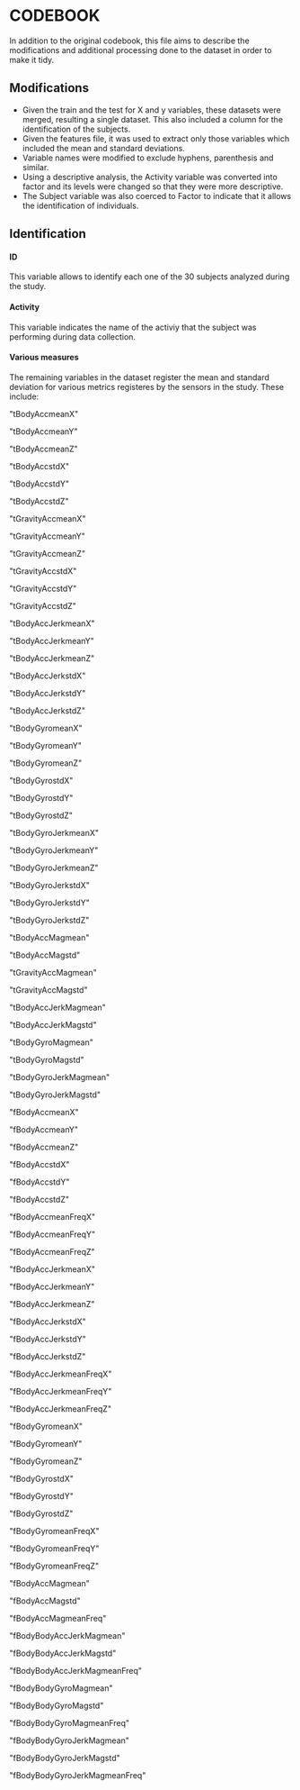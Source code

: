 # CODEBOOK

In addition to the original codebook, this file aims to describe the modifications and additional processing done to the dataset in order to make it tidy.

## Modifications

 - Given the train and the test for X and y variables, these datasets were merged, resulting a single dataset. This also included a column for the identification of the subjects.
 - Given the features file, it was used to extract only those variables which included the mean and standard deviations.
 - Variable names were modified to exclude hyphens, parenthesis and similar.
 - Using a descriptive analysis, the Activity variable was converted into factor and its levels were changed so that they were more descriptive.
 - The Subject variable was also coerced to Factor to indicate that it allows the identification of individuals.
 
 
 ## Identification
 
 #### ID
 This variable allows to identify each one of the 30 subjects analyzed during the study.
 
 #### Activity
 This variable indicates the name of the activiy that the subject was performing during data collection.
 
 #### Various measures
 The remaining variables in the dataset register the mean and standard deviation for various metrics registeres by the sensors in the study. These include:
 
"tBodyAccmeanX" 

"tBodyAccmeanY"

"tBodyAccmeanZ" 

"tBodyAccstdX" 

"tBodyAccstdY" 

"tBodyAccstdZ" 

"tGravityAccmeanX" 

"tGravityAccmeanY" 

"tGravityAccmeanZ" 

"tGravityAccstdX" 

"tGravityAccstdY" 

"tGravityAccstdZ" 

"tBodyAccJerkmeanX" 

"tBodyAccJerkmeanY" 

"tBodyAccJerkmeanZ" 

"tBodyAccJerkstdX" 

"tBodyAccJerkstdY" 

"tBodyAccJerkstdZ" 

"tBodyGyromeanX" 

"tBodyGyromeanY" 

"tBodyGyromeanZ"

"tBodyGyrostdX" 

"tBodyGyrostdY" 

"tBodyGyrostdZ" 

"tBodyGyroJerkmeanX" 

"tBodyGyroJerkmeanY" 

"tBodyGyroJerkmeanZ" 

"tBodyGyroJerkstdX" 

"tBodyGyroJerkstdY" 

"tBodyGyroJerkstdZ" 

"tBodyAccMagmean" 

"tBodyAccMagstd" 

"tGravityAccMagmean" 

"tGravityAccMagstd" 

"tBodyAccJerkMagmean" 

"tBodyAccJerkMagstd" 

"tBodyGyroMagmean" 

"tBodyGyroMagstd" 

"tBodyGyroJerkMagmean" 

"tBodyGyroJerkMagstd" 

"fBodyAccmeanX"

"fBodyAccmeanY" 

"fBodyAccmeanZ" 

"fBodyAccstdX" 

"fBodyAccstdY"

"fBodyAccstdZ" 

"fBodyAccmeanFreqX"

"fBodyAccmeanFreqY" 

"fBodyAccmeanFreqZ"

"fBodyAccJerkmeanX" 

"fBodyAccJerkmeanY"

"fBodyAccJerkmeanZ" 

"fBodyAccJerkstdX" 

"fBodyAccJerkstdY" 

"fBodyAccJerkstdZ" 

"fBodyAccJerkmeanFreqX"

"fBodyAccJerkmeanFreqY" 

"fBodyAccJerkmeanFreqZ"

"fBodyGyromeanX" 

"fBodyGyromeanY" 

"fBodyGyromeanZ" 

"fBodyGyrostdX"

"fBodyGyrostdY" 

"fBodyGyrostdZ" 

"fBodyGyromeanFreqX" 

"fBodyGyromeanFreqY"

"fBodyGyromeanFreqZ" 

"fBodyAccMagmean" 

"fBodyAccMagstd" 

"fBodyAccMagmeanFreq" 

"fBodyBodyAccJerkMagmean" 

"fBodyBodyAccJerkMagstd" 

"fBodyBodyAccJerkMagmeanFreq" 

"fBodyBodyGyroMagmean" 

"fBodyBodyGyroMagstd"

"fBodyBodyGyroMagmeanFreq" 

"fBodyBodyGyroJerkMagmean" 

"fBodyBodyGyroJerkMagstd" 

"fBodyBodyGyroJerkMagmeanFreq"
